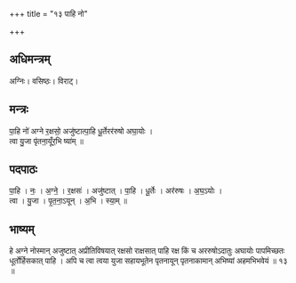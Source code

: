 +++
title = "१३ पाहि नो"

+++
## अधिमन्त्रम्
अग्निः। वसिष्ठः। विराट्।

## मन्त्रः
पा॒हि नो॑ अग्ने र॒क्षसो॒ अजु॑ष्टात्पा॒हि धू॒र्तेरर॑रुषो अघा॒योः ।  
त्वा यु॒जा पृ॑तना॒यूँर॒भि ष्या॑म् ॥

## पदपाठः
पा॒हि । नः॒ । अ॒ग्ने॒ । र॒क्षसः॑ । अजु॑ष्टात् । पा॒हि । धू॒र्तेः । अर॑रुषः । अ॒घ॒ऽयोः ।  
त्वा । यु॒जा । पृ॒त॒ना॒ऽयून् । अ॒भि । स्या॒म् ॥

## भाष्यम्
हे अग्ने नोस्मान् अजुष्टात् अप्रीतिविषयात् रक्षसो राक्षसात् पाहि रक्ष किं च अररुषोऽदातुः अघायोः पापमिच्छतः धूर्तोर्हिसकात् पाहि । अपि च त्वा त्वया युजा सहायभूतेन पृतनायून् पृतनाकामान् अभिष्यां अहमभिभवेयं ॥ १३ ॥
